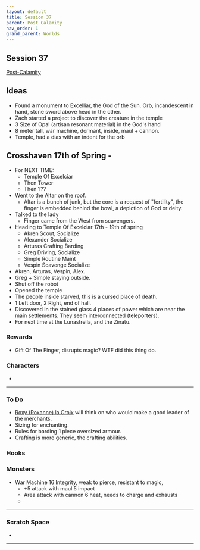 ```yaml
---
layout: default
title: Session 37
parent: Post Calamity
nav_order: 1
grand_parent: Worlds
---
```

## Session 37
[Post-Calamity](Post-Calamity)

## Ideas
* Found a monument to Excelliar, the God of the Sun. Orb, incandescent in hand, stone sword above head in the other.
* Zach started a project to discover the creature in the temple
* 3 Size of Opal (artisan resonant material) in the God's hand
* 8 meter tall, war machine, dormant, inside, maul + cannon.
* Temple, had a dias with an indent for the orb
## Crosshaven 17th of Spring -
* For NEXT TIME:
	* Temple Of Excelciar
	* Then Tower
	* Then ???
* Went to the Altar on the roof.
	* Altar is a bunch of junk, but the core is a request of "fertility", the finger is embedded behind the bowl, a depiction of God or deity. 
* Talked to the lady
	* Finger came from the West from scavengers.
* Heading to Temple Of Excelciar 17th - 19th of spring
	* Akren Scout, Socialize
	* Alexander Socialize
	* Arturas Crafting Barding 
	* Greg Driving, Socialize
	* Simple Routine Maint
	* Vespin Scavenge Socialize 
* Akren, Arturas, Vespin, Alex.
* Greg + Simple staying outside.
* Shut off the robot
* Opened the temple
* The people inside starved, this is a cursed place of death.
* 1 Left door, 2 Right, end of hall.
* Discovered in the stained glass 4 places of power which are near the main settlements. They seem interconnected (teleporters).
* For next time at the Lunastrella, and the Zinatu. 
### Rewards
* Gift Of The Finger, disrupts magic? WTF did this thing do.

### Characters
* 
 ---

### To Do

* [Roxy (Roxanne) la Croix](Game/Worlds/Post-Calamity/Verdantholm#Roxy%20(Roxanne)%20la%20Croix) will think on who would make a good leader of the merchants.
* Sizing for enchanting. 
* Rules for barding 1 piece oversized armour. 
* Crafting is more generic, the crafting abilities. 



### Hooks

### Monsters
* War Machine 16 Integrity, weak to pierce, resistant to magic, 
	* +5 attack with maul 5 impact
	* Area attack with cannon 6 heat, needs to charge and exhausts
	* 




---

### Scratch Space
* 







---